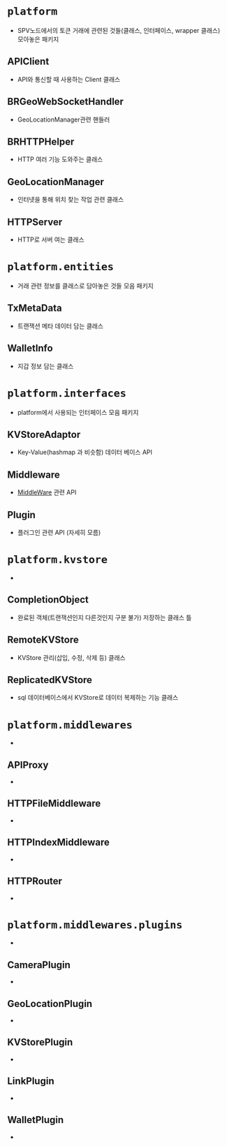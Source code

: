 # `platform`
- SPV노드에서의 토큰 거래에 관련된 것들(클래스, 인터페이스, wrapper 클래스) 모아놓은 패키지
## APIClient
- API와 통신할 때 사용하는 Client 클래스
## BRGeoWebSocketHandler
- GeoLocationManager관련 핸들러 
## BRHTTPHelper
- HTTP 여러 기능 도와주는 클래스
## GeoLocationManager
- 인터넷을 통해 위치 찾는 작업 관련 클래스
## HTTPServer
- HTTP로 서버 여는 클래스


# `platform.entities`
- 거래 관련 정보를 클래스로 담아놓은 것들 모음 패키지
## TxMetaData
- 트랜잭션 메타 데이터 담는 클래스
## WalletInfo
- 지갑 정보 담는 클래스


# `platform.interfaces`
- platform에서 사용되는 인터페이스 모음 패키지
## KVStoreAdaptor
- Key-Value(hashmap 과 비슷함) 데이터 베이스 API
## Middleware
- [MiddleWare](https://dbrang.tistory.com/693) 관련 API
## Plugin
- 플러그인 관련 API (자세히 모름)

# `platform.kvstore`
- 
## CompletionObject
- 완료된 객체(트랜잭션인지 다른것인지 구분 불가) 저장하는 클래스 틀
## RemoteKVStore
- KVStore 관리(삽입, 수정, 삭제 등) 클래스
## ReplicatedKVStore
- sql 데이터베이스에서 KVStore로 데이터 복제하는 기능 클래스

# `platform.middlewares`
- 
## APIProxy
- 
## HTTPFileMiddleware
- 
## HTTPIndexMiddleware
- 
## HTTPRouter
- 
# `platform.middlewares.plugins`
- 
## CameraPlugin
- 
## GeoLocationPlugin
- 
## KVStorePlugin
- 
## LinkPlugin
- 
## WalletPlugin
- 





















